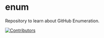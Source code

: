 # enum
Repository to learn about GitHub Enumeration.


























































































































[![Contributors](https://img.shields.io/badge/Contributors-3-brightgreen)](https://github.com/EurydiceCorp/enum/graphs/contributors)
